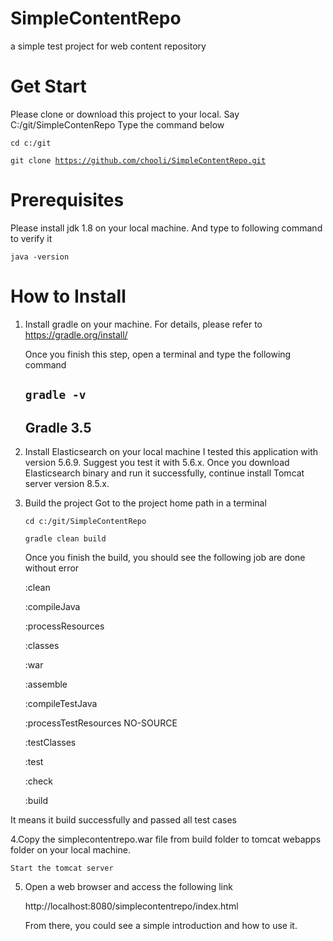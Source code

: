# SimpleContentRepo
a simple test project for web content repository

# Get Start
Please clone or download this project to your local. Say C:/git/SimpleContenRepo
Type the command below

<code>cd c:/git</code>

<code>git clone https://github.com/chooli/SimpleContentRepo.git</code>

# Prerequisites 
Please install jdk 1.8 on your local machine. And type to following command to verify it

<code>java -version</code>

# How to Install

1. Install gradle on your machine. For details, please refer to https://gradle.org/install/
   
   Once you finish this step, open a terminal and type the following command
   
   <code>gradle -v</code>
   ------------------------------------------------------------
   Gradle 3.5
   ------------------------------------------------------------

2. Install Elasticsearch on your local machine
  I tested this application with version 5.6.9. Suggest you test it with 5.6.x.
  Once you download Elasticsearch binary and run it successfully, continue install Tomcat server version 8.5.x.
   
3. Build the project
   Got to the project home path in a terminal
   
   <code>cd c:/git/SimpleContentRepo</code>
   
   <code>gradle clean build</code>
   
   Once you finish the build, you should see the following job are done without error
   
   :clean
   
   :compileJava
   
   :processResources
   
   :classes
   
   :war
   
   :assemble
   
   :compileTestJava
   
   :processTestResources NO-SOURCE
   
   :testClasses
   
   :test
   
   :check
   
   :build
  
  It means it build successfully and passed all test cases
    
  4.Copy the simplecontentrepo.war file from build folder to tomcat webapps folder on your local machine. 
   
    Start the tomcat server
    
  5. Open a web browser and access the following link
  
     http://localhost:8080/simplecontentrepo/index.html
     
     From there, you could see a simple introduction and how to use it.

